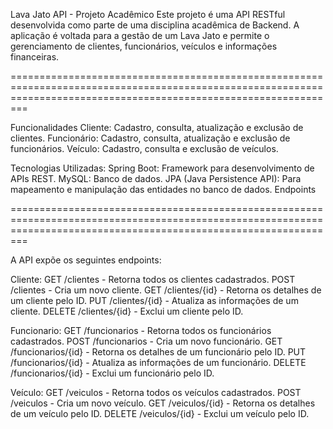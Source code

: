 Lava Jato API - Projeto Acadêmico
Este projeto é uma API RESTful desenvolvida como parte de uma disciplina acadêmica de Backend. A aplicação é voltada para a gestão de um Lava Jato e permite o gerenciamento de clientes, funcionários, veículos e informações financeiras.

=====================================================================================================================================================================

Funcionalidades
Cliente: Cadastro, consulta, atualização e exclusão de clientes.
Funcionário: Cadastro, consulta, atualização e exclusão de funcionários.
Veículo: Cadastro, consulta e exclusão de veículos.

Tecnologias Utilizadas:
Spring Boot: Framework para desenvolvimento de APIs REST.
MySQL: Banco de dados.
JPA (Java Persistence API): Para mapeamento e manipulação das entidades no banco de dados.
Endpoints

=====================================================================================================================================================================

A API expõe os seguintes endpoints:

Cliente:
GET /clientes - Retorna todos os clientes cadastrados.
POST /clientes - Cria um novo cliente.
GET /clientes/{id} - Retorna os detalhes de um cliente pelo ID.
PUT /clientes/{id} - Atualiza as informações de um cliente.
DELETE /clientes/{id} - Exclui um cliente pelo ID.

Funcionario:
GET /funcionarios - Retorna todos os funcionários cadastrados.
POST /funcionarios - Cria um novo funcionário.
GET /funcionarios/{id} - Retorna os detalhes de um funcionário pelo ID.
PUT /funcionarios/{id} - Atualiza as informações de um funcionário.
DELETE /funcionarios/{id} - Exclui um funcionário pelo ID.

Veículo:
GET /veiculos - Retorna todos os veículos cadastrados.
POST /veiculos - Cria um novo veículo.
GET /veiculos/{id} - Retorna os detalhes de um veículo pelo ID.
DELETE /veiculos/{id} - Exclui um veículo pelo ID.
